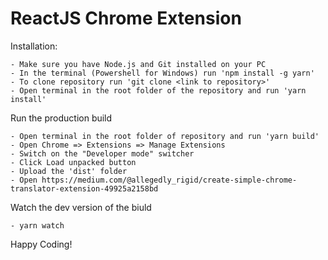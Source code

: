 # ReactJS Chrome Extension

Installation:

    - Make sure you have Node.js and Git installed on your PC
    - In the terminal (Powershell for Windows) run 'npm install -g yarn'
    - To clone repository run 'git clone <link to repository>'
    - Open terminal in the root folder of the repository and run 'yarn install'

Run the production build

    - Open terminal in the root folder of repository and run 'yarn build'
    - Open Chrome => Extensions => Manage Extensions
    - Switch on the "Developer mode" switcher
    - Click Load unpacked button
    - Upload the 'dist' folder
    - Open https://medium.com/@allegedly_rigid/create-simple-chrome-translator-extension-49925a2158bd

Watch the dev version of the biuld

    - yarn watch

Happy Coding!
